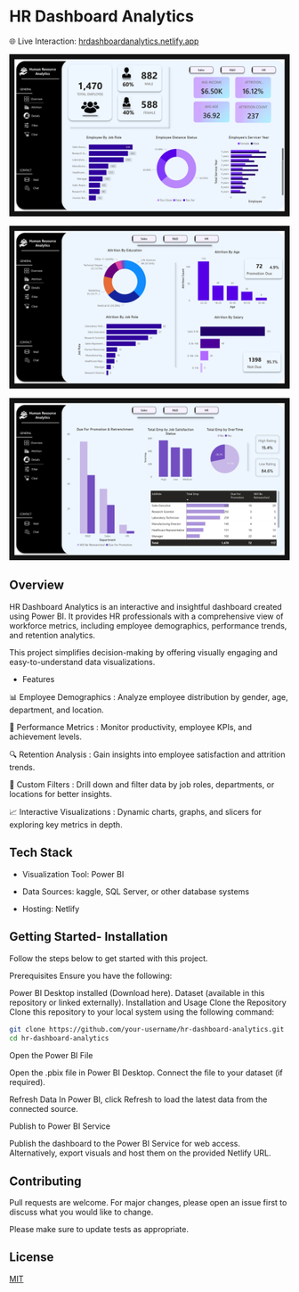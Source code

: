 # HR Dashboard Analytics

🌐 Live Interaction: [hrdashboardanalytics.netlify.app](https://hrdashboardanalytics.netlify.app/)

![DashBoard](./Doc/HR_Management_Dashbaord_pages-1.jpg)

![DashBoard](./Doc/HR_Management_Dashbaord_pages-2.jpg)

![DashBoard](./Doc/HR_Management_Dashbaord_pages-3.jpg)

## Overview
HR Dashboard Analytics is an interactive and insightful dashboard created using Power BI. It provides HR professionals with a comprehensive view of workforce metrics, including employee demographics, performance trends, and retention analytics.

This project simplifies decision-making by offering visually engaging and easy-to-understand data visualizations.

* Features 

📊 Employee Demographics :
Analyze employee distribution by gender, age, department, and location. 

🚀 Performance Metrics :
Monitor productivity, employee KPIs, and achievement levels.

🔍 Retention Analysis : 
Gain insights into employee satisfaction and attrition trends.

🎯 Custom Filters :
Drill down and filter data by job roles, departments, or locations for better insights.

📈 Interactive Visualizations : 
Dynamic charts, graphs, and slicers for exploring key metrics in depth.

## Tech Stack

* Visualization Tool: Power BI

* Data Sources: kaggle, SQL Server, or other database systems

* Hosting: Netlify


## Getting Started- Installation
Follow the steps below to get started with this project.

Prerequisites
Ensure you have the following:

Power BI Desktop installed (Download here).
Dataset (available in this repository or linked externally).
Installation and Usage
Clone the Repository
Clone this repository to your local system using the following command:

```bash
git clone https://github.com/your-username/hr-dashboard-analytics.git
cd hr-dashboard-analytics
```
Open the Power BI File

Open the .pbix file in Power BI Desktop.
Connect the file to your dataset (if required).

Refresh Data
In Power BI, click Refresh to load the latest data from the connected source.

Publish to Power BI Service

Publish the dashboard to the Power BI Service for web access.
Alternatively, export visuals and host them on the provided Netlify URL.


## Contributing

Pull requests are welcome. For major changes, please open an issue first
to discuss what you would like to change.

Please make sure to update tests as appropriate.

## License

[MIT](https://choosealicense.com/licenses/mit/)
